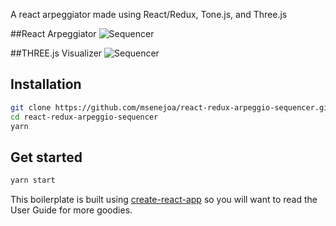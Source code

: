 A react arpeggiator made using React/Redux, Tone.js, and Three.js

##React Arpeggiator
![Sequencer](https://i.imgur.com/crd2Kmer.png "React arpeggiator")

##THREE.js Visualizer
![Sequencer](https://i.imgur.com/HmYDoet.png "THREE.js visualizer")

## Installation

```bash
git clone https://github.com/msenejoa/react-redux-arpeggio-sequencer.git
cd react-redux-arpeggio-sequencer
yarn
```

## Get started

```bash
yarn start
```

This boilerplate is built using [create-react-app](https://github.com/facebookincubator/create-react-app) so you will want to read the User Guide for more goodies.
